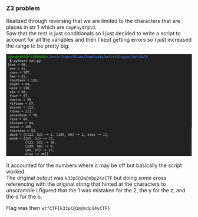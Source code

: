 ### Z3 problem
Realized through reversing that we are limited to the characters that are places in str 1 which are `CmpFny4T@1d`.  
Saw that the rest is just conditionals so I just decided to write a script to account for all the variables and then I kept getting errors so I just increased the range to be pretty big.
 
![](1.png)

It accounted for the numbers where it may be off but basically the script worked.  
The original output was `k33pC@2m@nbp24zCTF` but doing some cross referencing with the original string that hinted at the characters to unscramble I figured that the 1 was mistaken for the 2, the y for the z, and the d for the b. 

Flag was then `wtfCTF{k33pC@1m@ndp14yCTF}`
